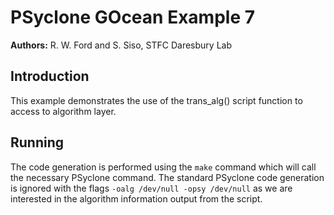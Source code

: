 # PSyclone GOcean Example 7

**Authors:** R. W. Ford and S. Siso, STFC Daresbury Lab

## Introduction

This example demonstrates the use of the trans_alg() script function
to access to algorithm layer.

## Running

The code generation is performed using the `make` command which will
call the necessary PSyclone command. The standard PSyclone code
generation is ignored with the flags `-oalg /dev/null -opsy /dev/null`
as we are interested in the algorithm information output from the
script.
